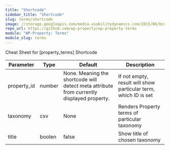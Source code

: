 ```yaml
---
title: "Shortcode"
sidebar_title: "Shortcode"
slug: terms/shortcode
image: //storage.googleapis.com/media.usabilitydynamics.com/2015/06/bcd798d8-wp_property_terms_512x512-300x300.png
repo_url: https://github.com/wp-property/wp-property-terms
module: "WP-Property: Terms"
module_slug: terms
---
```


Cheat Sheet for [property_terms] Shortcode

</div>

</div>

</div>

<div data-index="8" id="panel-195281-3-0-1" class="so-panel widget widget_sow-editor panel-last-child">

<div class="so-widget-sow-editor so-widget-sow-editor-base">

<div class="siteorigin-widget-tinymce textwidget">

<table class="tablepress tablepress-id-21 table table-bordered table-striped" id="tablepress-21">

<thead>

<tr class="row-1 odd">

<th class="column-1">Parameter</th>

<th class="column-2">Type</th>

<th class="column-3">Default</th>

<th class="column-4">Description</th>

</tr>

</thead>

<tbody>

<tr class="row-2 even">

<td class="column-1">property_id</td>

<td class="column-2">number</td>

<td class="column-3">None. Meaning the shortcode will detect meta attribute from currently displayed property.</td>

<td class="column-4">If not empty, result will show particular term, which ID is set</td>

</tr>

<tr class="row-3 odd">

<td class="column-1">taxonomy</td>

<td class="column-2">csv</td>

<td class="column-3">None</td>

<td class="column-4">Renders Property terms of particular taxonomy</td>

</tr>

<tr class="row-4 even">

<td class="column-1">title</td>

<td class="column-2">boolen</td>

<td class="column-3">false</td>

<td class="column-4">Show title of chosen taxonomy</td>

</tr>

</tbody>

</table>



